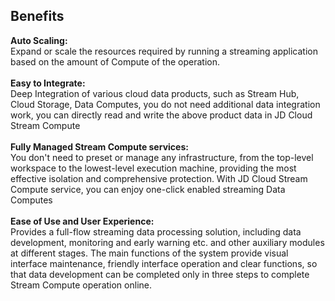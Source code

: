 ## Benefits<br>
**Auto Scaling:**<br>
Expand or scale the resources required by running a streaming application based on the amount of Compute of the operation. <br><br>
**Easy to Integrate:**<br>
Deep Integration of various cloud data products, such as Stream Hub, Cloud Storage, Data Computes, you do not need additional data integration work, you can directly read and write the above product data in JD Cloud Stream Compute <br><br>
**Fully Managed Stream Compute services:**<br>
You don't need to preset or manage any infrastructure, from the top-level workspace to the lowest-level execution machine, providing the most effective isolation and comprehensive protection. With JD Cloud Stream Compute service, you can enjoy one-click enabled streaming Data Computes<br><br>
**Ease of Use and User Experience:**<br>
Provides a full-flow streaming data processing solution, including data development, monitoring and early warning etc. and other auxiliary modules at different stages. The main functions of the system provide visual interface maintenance, friendly interface operation and clear functions, so that data development can be completed only in three steps to complete Stream Compute operation online.